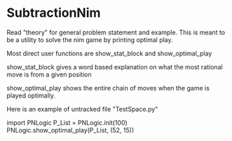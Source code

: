 # SubtractionNim
Read "theory" for general problem statement and example.
This is meant to be a utility to solve the nim game by printing optimal play.

Most direct user functions are show_stat_block and show_optimal_play

show_stat_block gives a word based explanation on what the most rational move is from a given position

show_optimal_play shows the entire chain of moves when the game is played optimally. 

Here is an example of untracked file "TestSpace.py"

import PNLogic
P_List = PNLogic.init(100)
PNLogic.show_optimal_play(P_List, (52, 15))
